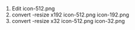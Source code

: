 1. Edit icon-512.png
2. convert -resize x192 icon-512.png icon-192.png
3. convert -resize x32 icon-512.png icon-32.png
